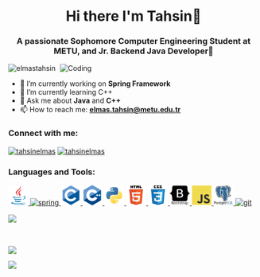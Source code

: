 <h1 align="center"> Hi there I'm Tahsin👋</h1>
<h3 align="center"> A passionate Sophomore Computer Engineering Student at METU, and Jr. Backend Java Developer👋</h3>
<img align="right" alt="Coding" width="400" src="https://cdn.dribbble.com/users/1162077/screenshots/3848914/programmer.gif"
 <p align="left"> <img src="https://komarev.com/ghpvc/?username=elmastahsin&label=Profile%20views&color=0e75b6&style=flat" alt="elmastahsin" /> </p>

- 🔭 I’m currently working on **Spring Framework**
- 🌱 I’m currently learning C++ 
- 💬 Ask me about **Java** and **C++**
- 📫 How to reach me: **elmas.tahsin@metu.edu.tr**
<h3 align="left">Connect with me:</h3>
<p align="left">
<a href="https://linkedin.com/in/tahsinelmas" target="blank"><img align="center" src="https://raw.githubusercontent.com/rahuldkjain/github-profile-readme-generator/master/src/images/icons/Social/linked-in-alt.svg" alt="tahsinelmas" height="30" width="40" /></a>
<a href="https://www.hackerrank.com/tahsinelmas" target="blank"><img align="center" src="https://raw.githubusercontent.com/rahuldkjain/github-profile-readme-generator/master/src/images/icons/Social/hackerrank.svg" alt="tahsinelmas" height="30" width="40" /></a>
</p>
<h3 align="left">Languages and Tools:</h3>
<p align="left"> <a href="https://www.java.com" target="_blank" rel="noreferrer"> <img src="https://raw.githubusercontent.com/devicons/devicon/master/icons/java/java-original.svg" alt="java" width="40" height="40"/> </a> <a href="https://spring.io/" target="_blank" rel="noreferrer"> <img src="https://www.vectorlogo.zone/logos/springio/springio-icon.svg" alt="spring" width="40" height="40"/> </a>  <a href="https://www.cprogramming.com/" target="_blank" rel="noreferrer"> <img src="https://raw.githubusercontent.com/devicons/devicon/master/icons/c/c-original.svg" alt="c" width="40" height="40"/> </a>
  <a href="https://www.w3schools.com/cpp/" target="_blank" rel="noreferrer"> <img src="https://raw.githubusercontent.com/devicons/devicon/master/icons/cplusplus/cplusplus-original.svg" alt="cplusplus" width="40" height="40"/> </a>
  <a href="https://www.python.org" target="_blank" rel="noreferrer"> <img src="https://raw.githubusercontent.com/devicons/devicon/master/icons/python/python-original.svg" alt="python" width="40" height="40"/> </a>
  <a href="https://www.w3.org/html/" target="_blank" rel="noreferrer"> <img src="https://raw.githubusercontent.com/devicons/devicon/master/icons/html5/html5-original-wordmark.svg" alt="html5" width="40" height="40"/> </a> <a href="https://www.w3schools.com/css/" target="_blank" rel="noreferrer"> <img src="https://raw.githubusercontent.com/devicons/devicon/master/icons/css3/css3-original-wordmark.svg" alt="css3" width="40" height="40"/> </a> <a href="https://getbootstrap.com" target="_blank" rel="noreferrer"> <img src="https://raw.githubusercontent.com/devicons/devicon/master/icons/bootstrap/bootstrap-plain-wordmark.svg" alt="bootstrap" width="40" height="40"/> </a> <a href="https://developer.mozilla.org/en-US/docs/Web/JavaScript" target="_blank" rel="noreferrer"> <img src="https://raw.githubusercontent.com/devicons/devicon/master/icons/javascript/javascript-original.svg" alt="javascript" width="40" height="40"/> </a>   <a href="https://www.postgresql.org" target="_blank" rel="noreferrer"> <img src="https://raw.githubusercontent.com/devicons/devicon/master/icons/postgresql/postgresql-original-wordmark.svg" alt="postgresql" width="40" height="40"/> </a> <a href="https://git-scm.com/" target="_blank" rel="noreferrer"> <img src="https://www.vectorlogo.zone/logos/git-scm/git-scm-icon.svg" alt="git" width="40" height="40"/> </a> </p>

<p><img align="center"  src="https://github-readme-stats.vercel.app/api?username=elmastahsin&show_icons=true&theme=transparent" /></p>
<br>
<p><img align="center" src="https://github-readme-streak-stats.herokuapp.com?user=elmastahsin&theme=transparent"/></p>

![](https://github.com/elmastahsin/elmastahsin/blob/output/github-snake.gif)

<!--

![contributions](https://user-images.githubusercontent.com/99393019/206873716-60aacef7-7215-4d39-9f42-f09b568f2203.svg)

![](https://github.com/elmastahsin/elmastahsin/blob/output/github-snake.gif)
<p><img align="center" width= "42%" src="https://github-readme-stats.vercel.app/api/top-langs/?username=elmastahsin&layout=compact" /></p>
**elmastahsin/elmastahsin** is a ✨ _special_ ✨ repository because its `README.md` (this file) appears on your GitHub profile.

Here are some ideas to get you started:

- 🔭 I’m currently working on Spring Framework
- 🌱 I’m currently learning C++
- 👯 I’m looking to collaborate on ...
- 🤔 I’m looking for help with ...
- 💬 Ask me about Java and C++
- 📫 How to reach me: https://www.linkedin.com/in/tahsinelmas/ and https://www.hackerrank.com/tahsinelmas
- 😄 Pronouns: ...
- ⚡ Fun fact: ...
-->

